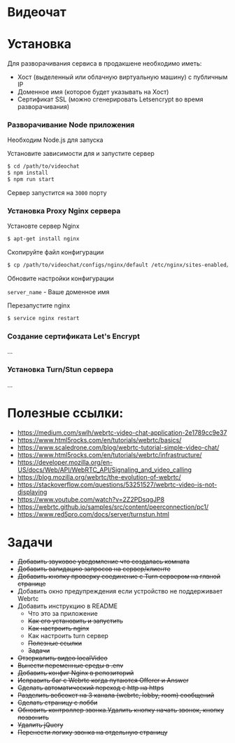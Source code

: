 # Видеочат

# Установка

Для разворачивания сервиса в продакшене необходимо иметь:

- Хост (выделенный или облачную виртуальную машину) с публичным IP
- Доменное имя (которое будет указывать на Хост)
- Сертификат SSL (можно сгенерировать Letsencrypt во время разворачивания)

### Разворачивание Node приложения

Необходим Node.js для запуска

Установите зависимости для и запустите сервер

```sh
$ cd /path/to/videochat
$ npm install
$ npm run start
```

Сервер запустится на `3000` порту

### Установка Proxy Nginx сервера

Установте сервер Nginx

```sh
$ apt-get install nginx
```

Скопируйте файл конфигурации

```sh
$ cp /path/to/videochat/configs/nginx/default /etc/nginx/sites-enabled/default
```

Обновите настройки конфигурации

`server_name` - Ваше доменное имя

Перезапустите nginx

```sh
$ service nginx restart
```

### Создание сертификата Let's Encrypt

...

### Установка Turn/Stun сервера

...

# Полезные ссылки:

- https://medium.com/swlh/webrtc-video-chat-application-2e1789cc9e37
- https://www.html5rocks.com/en/tutorials/webrtc/basics/
-  https://www.scaledrone.com/blog/webrtc-tutorial-simple-video-chat/
-  https://www.html5rocks.com/en/tutorials/webrtc/infrastructure/
-  https://developer.mozilla.org/en-US/docs/Web/API/WebRTC_API/Signaling_and_video_calling
-  https://blog.mozilla.org/webrtc/the-evolution-of-webrtc/
-  https://stackoverflow.com/questions/53251527/webrtc-video-is-not-displaying
-  https://www.youtube.com/watch?v=2Z2PDsqgJP8
-  https://webrtc.github.io/samples/src/content/peerconnection/pc1/
-  https://www.red5pro.com/docs/server/turnstun.html

# Задачи

- ~~Добавить звуковое уведомление что создалась комната~~
- ~~Добавить валидацию запросов на сервер/клиентe~~
- ~~Добавить кнопку проверку соединение с Turn сервером на глвной странице~~
- Добавить окно предупреждения если устройство не поддерживает Webrtc
- Добавить инструкцию в README
	- Что это за приложение
	- ~~Как его установить и запустить~~
	- ~~Как настроить nginx~~
	- Как настроить turn сервер
	- ~~Полезные ссылки~~
	- ~~Задачи~~
- ~~Отзеркалить видео localVideo~~
- ~~Вынести переменные среды в .env~~
- ~~Добавить конфиг Nginx в репозиторий~~
- ~~Исправить баг с Webrtc когда путаются Offerer и Answer~~
- ~~Сделать автоматический переход с http на https~~
- ~~Разделить вебсокет на 3 канала (webrtc, lobby, room) сообщений~~ 
- ~~Сделать страницу с лобби~~
- ~~Обновить контроллер звонка.Удалить кнопку начать звонок, кнопку позвонить~~
- ~~Удалить jQuery~~
- ~~Перенести логику звонка на отдельную страницу~~

